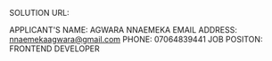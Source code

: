 SOLUTION URL:

APPLICANT'S NAME: AGWARA NNAEMEKA
EMAIL ADDRESS: nnaemekaagwara@gmail.com
PHONE: 07064839441
JOB POSITON: FRONTEND DEVELOPER
